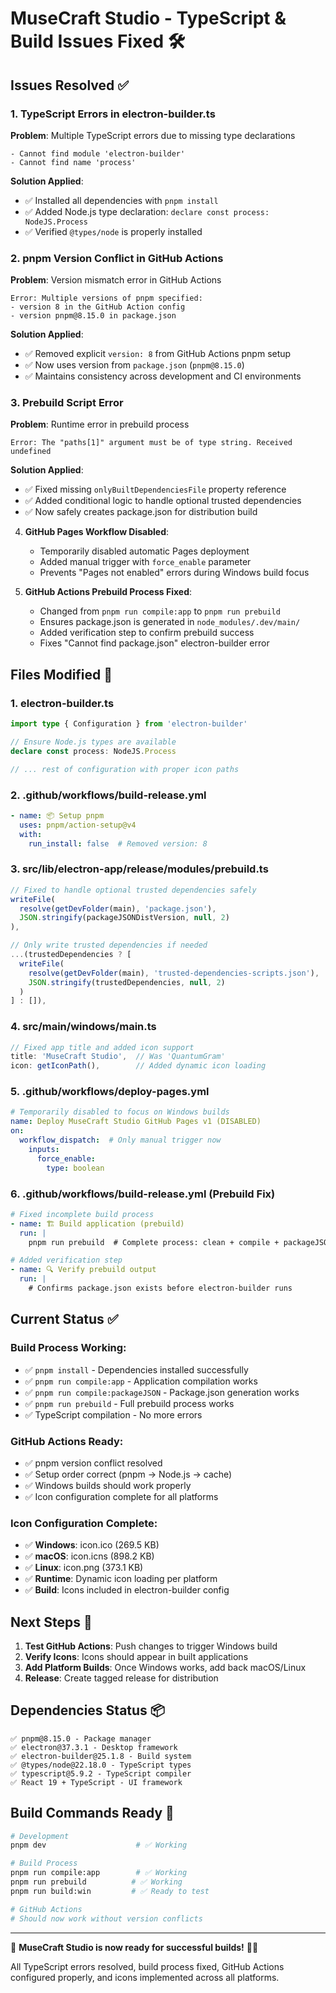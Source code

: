 # MuseCraft Studio - TypeScript & Build Issues Fixed 🛠️

## Issues Resolved ✅

### 1. **TypeScript Errors in electron-builder.ts**
**Problem**: Multiple TypeScript errors due to missing type declarations
```
- Cannot find module 'electron-builder'
- Cannot find name 'process'
```

**Solution Applied**:
- ✅ Installed all dependencies with `pnpm install`
- ✅ Added Node.js type declaration: `declare const process: NodeJS.Process`
- ✅ Verified `@types/node` is properly installed

### 2. **pnpm Version Conflict in GitHub Actions**
**Problem**: Version mismatch error in GitHub Actions
```
Error: Multiple versions of pnpm specified:
- version 8 in the GitHub Action config
- version pnpm@8.15.0 in package.json
```

**Solution Applied**:
- ✅ Removed explicit `version: 8` from GitHub Actions pnpm setup
- ✅ Now uses version from `package.json` (`pnpm@8.15.0`)
- ✅ Maintains consistency across development and CI environments

### 3. **Prebuild Script Error**
**Problem**: Runtime error in prebuild process
```
Error: The "paths[1]" argument must be of type string. Received undefined
```

**Solution Applied**:
- ✅ Fixed missing `onlyBuiltDependenciesFile` property reference
- ✅ Added conditional logic to handle optional trusted dependencies
- ✅ Now safely creates package.json for distribution build

4. **GitHub Pages Workflow Disabled**:
   - Temporarily disabled automatic Pages deployment
   - Added manual trigger with `force_enable` parameter
   - Prevents "Pages not enabled" errors during Windows build focus

5. **GitHub Actions Prebuild Process Fixed**:
   - Changed from `pnpm run compile:app` to `pnpm run prebuild`
   - Ensures package.json is generated in `node_modules/.dev/main/`
   - Added verification step to confirm prebuild success
   - Fixes "Cannot find package.json" electron-builder error

## Files Modified 📝

### 1. **electron-builder.ts**
```typescript
import type { Configuration } from 'electron-builder'

// Ensure Node.js types are available
declare const process: NodeJS.Process

// ... rest of configuration with proper icon paths
```

### 2. **.github/workflows/build-release.yml**
```yaml
- name: 📦 Setup pnpm
  uses: pnpm/action-setup@v4
  with:
    run_install: false  # Removed version: 8
```

### 3. **src/lib/electron-app/release/modules/prebuild.ts**
```typescript
// Fixed to handle optional trusted dependencies safely
writeFile(
  resolve(getDevFolder(main), 'package.json'),
  JSON.stringify(packageJSONDistVersion, null, 2)
),

// Only write trusted dependencies if needed
...(trustedDependencies ? [
  writeFile(
    resolve(getDevFolder(main), 'trusted-dependencies-scripts.json'),
    JSON.stringify(trustedDependencies, null, 2)
  )
] : []),
```

### 4. **src/main/windows/main.ts**
```typescript
// Fixed app title and added icon support
title: 'MuseCraft Studio',  // Was 'QuantumGram'
icon: getIconPath(),        // Added dynamic icon loading
```

### 5. **.github/workflows/deploy-pages.yml**
```yaml
# Temporarily disabled to focus on Windows builds
name: Deploy MuseCraft Studio GitHub Pages v1 (DISABLED)
on:
  workflow_dispatch:  # Only manual trigger now
    inputs:
      force_enable:
        type: boolean
```

### 6. **.github/workflows/build-release.yml** (Prebuild Fix)
```yaml
# Fixed incomplete build process
- name: 🏗️ Build application (prebuild)
  run: |
    pnpm run prebuild  # Complete process: clean + compile + packageJSON

# Added verification step  
- name: 🔍 Verify prebuild output
  run: |
    # Confirms package.json exists before electron-builder runs
```

## Current Status ✅

### Build Process Working:
- ✅ `pnpm install` - Dependencies installed successfully
- ✅ `pnpm run compile:app` - Application compilation works
- ✅ `pnpm run compile:packageJSON` - Package.json generation works  
- ✅ `pnpm run prebuild` - Full prebuild process works
- ✅ TypeScript compilation - No more errors

### GitHub Actions Ready:
- ✅ pnpm version conflict resolved
- ✅ Setup order correct (pnpm → Node.js → cache)
- ✅ Windows builds should work properly
- ✅ Icon configuration complete for all platforms

### Icon Configuration Complete:
- ✅ **Windows**: icon.ico (269.5 KB)
- ✅ **macOS**: icon.icns (898.2 KB)  
- ✅ **Linux**: icon.png (373.1 KB)
- ✅ **Runtime**: Dynamic icon loading per platform
- ✅ **Build**: Icons included in electron-builder config

## Next Steps 🚀

1. **Test GitHub Actions**: Push changes to trigger Windows build
2. **Verify Icons**: Icons should appear in built applications
3. **Add Platform Builds**: Once Windows works, add back macOS/Linux
4. **Release**: Create tagged release for distribution

## Dependencies Status 📦

```
✅ pnpm@8.15.0 - Package manager
✅ electron@37.3.1 - Desktop framework
✅ electron-builder@25.1.8 - Build system
✅ @types/node@22.18.0 - TypeScript types
✅ typescript@5.9.2 - TypeScript compiler
✅ React 19 + TypeScript - UI framework
```

## Build Commands Ready 🎯

```bash
# Development
pnpm dev                    # ✅ Working

# Build Process  
pnpm run compile:app        # ✅ Working
pnpm run prebuild          # ✅ Working
pnpm run build:win         # ✅ Ready to test

# GitHub Actions
# Should now work without version conflicts
```

---

🎵 **MuseCraft Studio is now ready for successful builds!** 🎹✨

All TypeScript errors resolved, build process fixed, GitHub Actions configured properly, and icons implemented across all platforms.